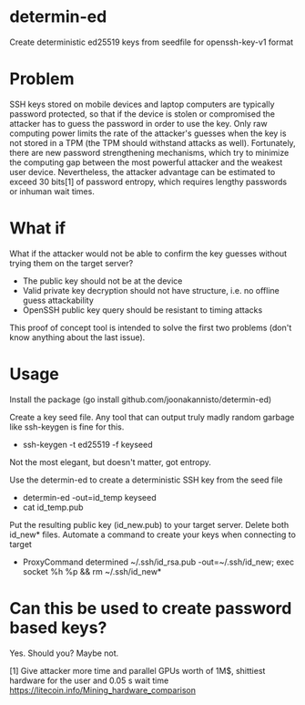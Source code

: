 # determin-ed
Create deterministic ed25519 keys from seedfile for openssh-key-v1 format

Problem
=======
SSH keys stored on mobile devices and laptop computers are typically password protected, so that if the device is stolen or compromised the attacker has to guess the password in order to use the key. Only raw computing power limits the rate of the attacker's guesses when the key is not stored in a TPM (the TPM should withstand attacks as well). Fortunately, there are new password strengthening mechanisms, which try to minimize the computing gap between the most powerful attacker and the weakest user device. Nevertheless, the attacker advantage can be estimated to exceed 30 bits[1] of password entropy, which requires lengthy passwords or inhuman wait times.

What if
=======
What if the attacker would not be able to confirm the key guesses without trying them on the target server?

 - The public key should not be at the device
 - Valid private key decryption should not have structure, i.e. no offline guess attackability
 - OpenSSH public key query should be resistant to timing attacks

This proof of concept tool is intended to solve the first two problems (don't know anything about the last issue).

Usage
=====
Install the package (go install github.com/joonakannisto/determin-ed)

Create a key seed file.
Any tool that can output truly madly random garbage like ssh-keygen is fine for this.

 - ssh-keygen -t ed25519 -f keyseed

Not the most elegant, but doesn't matter, got entropy.

Use the determin-ed to create a deterministic SSH key from the seed file

 -  determin-ed -out=id_temp keyseed
 -  cat id_temp.pub

Put the resulting public key (id_new.pub) to your target server. Delete both id_new* files.
Automate a command to create your keys when connecting to target

- ProxyCommand determined ~/.ssh/id_rsa.pub -out=~/.ssh/id_new; exec socket %h %p && rm ~/.ssh/id_new*

Can this be used to create password based keys?
===============================================
Yes. Should you? Maybe not.  




[1] Give attacker more time and parallel GPUs worth of 1M$, shittiest hardware for the user and 0.05 s wait time  https://litecoin.info/Mining_hardware_comparison
